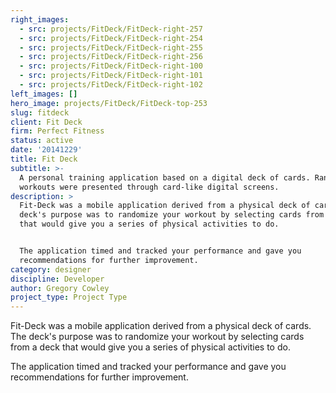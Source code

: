 ```yaml
---
right_images:
  - src: projects/FitDeck/FitDeck-right-257
  - src: projects/FitDeck/FitDeck-right-254
  - src: projects/FitDeck/FitDeck-right-255
  - src: projects/FitDeck/FitDeck-right-256
  - src: projects/FitDeck/FitDeck-right-100
  - src: projects/FitDeck/FitDeck-right-101
  - src: projects/FitDeck/FitDeck-right-102
left_images: []
hero_image: projects/FitDeck/FitDeck-top-253
slug: fitdeck
client: Fit Deck
firm: Perfect Fitness
status: active
date: '20141229'
title: Fit Deck
subtitle: >-
  A personal training application based on a digital deck of cards. Randomized
  workouts were presented through card-like digital screens.
description: >
  Fit-Deck was a mobile application derived from a physical deck of cards. The
  deck's purpose was to randomize your workout by selecting cards from a deck
  that would give you a series of physical activities to do.


  The application timed and tracked your performance and gave you
  recommendations for further improvement.
category: designer
discipline: Developer
author: Gregory Cowley
project_type: Project Type
---
```

Fit-Deck was a mobile application derived from a physical deck of cards. The deck's purpose was to randomize your workout by selecting cards from a deck that would give you a series of physical activities to do.

The application timed and tracked your performance and gave you recommendations for further improvement.
